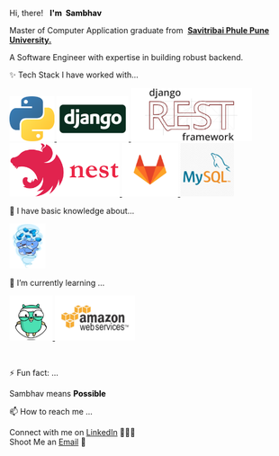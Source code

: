 <!--
**SambhavChoradia/sambhavchoradia** is a ✨ _special_ ✨ repository because its `README.md` (this file) appears on your GitHub profile. -->

<p>
  Hi,&nbsp;there! &nbsp;
  <strong style="color: black;">I'm&nbsp; Sambhav</strong>

</p>

<p>
  Master of Computer Application graduate from&nbsp;
  <strong>
    <a
      target="_blank"
      href="http://unipune.ac.in/"
      >Savitribai Phule Pune University.</a
    ></strong
>
</p>

<p>
A Software Engineer with expertise in building robust backend.
</p>

<p>
✨ Tech Stack I have worked with...
</p>

<p>
  <a href="https://python.org/" target="_blank" >
    <img src="https://raw.githubusercontent.com/SambhavChoradia/sambhavchoradia/master/assets/python.png"  height="80" />
  </a>

  <a href="https://www.djangoproject.com/" target="_blank" >
    <img src="https://raw.githubusercontent.com/SambhavChoradia/sambhavchoradia/master/assets/django.jpg"  height="80" />
  </a>

  <a href="https://django-rest-framework.org" target="_blank" >
    <img src="https://raw.githubusercontent.com/SambhavChoradia/sambhavchoradia/master/assets/djang-rest-framework-logo.webp"  height="95" />
  </a>

  <a href="https://nestjs.com/" target="_blank" >
    <img src="https://raw.githubusercontent.com/SambhavChoradia/sambhavchoradia/master/assets/nest.png"  height="95" />
  </a>

  <a href="https://docs.gitlab.com/ee/" target="_blank" >
    <img src="https://raw.githubusercontent.com/SambhavChoradia/sambhavchoradia/master/assets/gitlab.png"  height="95" />
  </a>

  <a href="https://www.mysql.com" target="_blank" >
    <img src="https://raw.githubusercontent.com/SambhavChoradia/sambhavchoradia/master/assets/mysql.png" height="95" />
  </a>
</p>

<p>
🔭 I have basic knowledge about...
<p>
  <a href="https://www.docker.com/" target="_blank" >
    <img src="https://raw.githubusercontent.com/SambhavChoradia/sambhavchoradia/master/assets/docker.gif"  height="80" />
  </a>
</p>
</p>

<p>
🌱 I’m currently learning ...
<p>
  <a href="https://golang.org/" target="_blank" >
    <img src="https://raw.githubusercontent.com/SambhavChoradia/sambhavchoradia/master/assets/golang.gif"  height="80" />
  </a>

  <a href="https://aws.amazon.com/" target="_blank" >
    <img src="https://raw.githubusercontent.com/SambhavChoradia/sambhavchoradia/master/assets/aws.gif"  height="80" />
  </a>
</p>

<br>
<p>
⚡ Fun fact: ...
<p>
  Sambhav means <strong style="color: black;">Possible</strong>
</p>
<p>

<p>
📫 How to reach me ...
<p>
  Connect with me on <a
      target="_blank"
      href="https://www.linkedin.com/in/sambhav-choradia"
    >
      LinkedIn</a> 👨🏻‍💻<br>
  Shoot Me an <a
      target="_blank"
      href="mailto:sambhavchoradia@gmail.com"
    >Email</a> 💌
</p>
</p>
